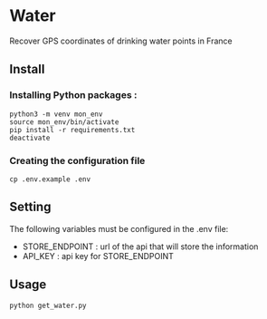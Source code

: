 # Water

Recover GPS coordinates of drinking water points in France

## Install

### Installing Python packages :

```
python3 -m venv mon_env
source mon_env/bin/activate
pip install -r requirements.txt
deactivate
```

### Creating the configuration file

```
cp .env.example .env
```

## Setting

The following variables must be configured in the .env file:

- STORE_ENDPOINT : url of the api that will store the information
- API_KEY : api key for STORE_ENDPOINT

## Usage

```
python get_water.py
```
